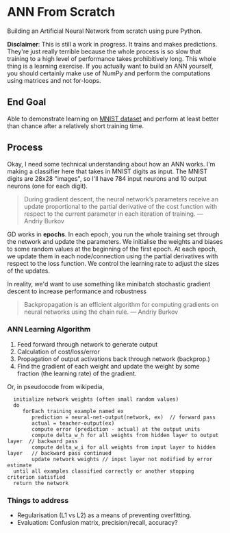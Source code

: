 # ANN From Scratch
Building an Artificial Neural Network from scratch using pure Python.

**Disclaimer**: This is still a work in progress. It trains and makes predictions. They're just really terrible because the whole process is so slow that training to a high level of performance takes prohibitively long. This whole thing is a learning exercise. If you actually want to build an ANN yourself, you should certainly make use of NumPy and perform the computations using matrices and not for-loops.

## End Goal
Able to demonstrate learning on [MNIST dataset](http://yann.lecun.com/exdb/mnist/) and perform at least better than chance after a relatively short training time.

## Process

Okay, I need some technical understanding about how an ANN works. I'm making a classifier here that takes in MNIST digits as input. The MNIST digits are 28x28 "images", so I'll have 784 input neurons and 10 output neurons (one for each digit).

>During gradient descent, the neural network’s parameters receive an update proportional to the partial derivative of the cost function with respect to the current parameter in each iteration of training. — Andriy Burkov

GD works in **epochs**. In each epoch, you run the whole training set through the network and update the parameters. We initialise the weights and biases to some random values at the beginning of the first epoch. At each epoch, we update them in each node/connection using the partial derivatives with respect to the loss function. We control the learning rate to adjust the sizes of the updates.

In reality, we'd want to use something like minibatch stochastic gradient descent to increase performance and robustness

> Backpropagation is an efficient algorithm for computing gradients on neural networks using the chain rule. — Andriy Burkov

### ANN Learning Algorithm

1. Feed forward through network to generate output
2. Calculation of cost/loss/error
3. Propagation of output activations back through network (backprop.) 
4. Find the gradient of each weight and update the weight by some fraction (the learning rate) of the gradient.

Or, in pseudocode from wikipedia,

```
  initialize network weights (often small random values)
  do
     forEach training example named ex
        prediction = neural-net-output(network, ex)  // forward pass
        actual = teacher-output(ex)
        compute error (prediction - actual) at the output units
        compute delta_w_h for all weights from hidden layer to output layer  // backward pass
        compute delta_w_i for all weights from input layer to hidden layer   // backward pass continued
        update network weights // input layer not modified by error estimate
  until all examples classified correctly or another stopping criterion satisfied
  return the network
```

### Things to address
* Regularisation (L1 vs L2) as a means of preventing overfitting.
* Evaluation: Confusion matrix, precision/recall, accuracy?


